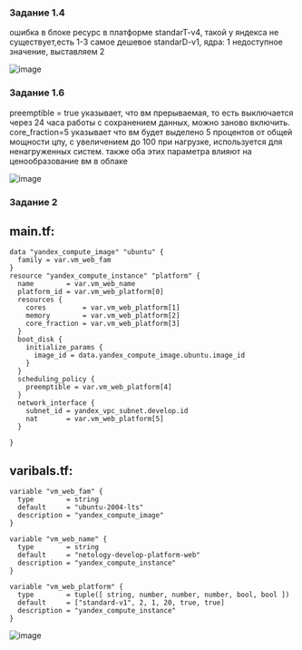 ### Задание 1.4

ошибка в блоке ресурс в платформе standarT-v4, такой у яндекса не существует,есть 1-3 самое дешевое standarD-v1, 
ядра: 1 недоступное значение, выставляем 2


![image](https://github.com/user-attachments/assets/8fc47b66-bb21-42e8-9fa0-11191e2c4b2a)

### Задание 1.6

preemptible = true указывает, что вм прерываемая, то есть выключается через 24 часа работы с сохранением данных, можно заново включить.  
core_fraction=5 указывает что вм будет выделено 5 процентов от общей мощности цпу, с увеличением до 100 при нагрузке, используется для ненагруженных систем.
также оба этих параметра влияют на ценообразование вм в облаке

![image](https://github.com/user-attachments/assets/9df669c0-f9b2-439d-a59e-a6b5d346a07c)

### Задание 2

## main.tf: 
```
data "yandex_compute_image" "ubuntu" {
  family = var.vm_web_fam
}
resource "yandex_compute_instance" "platform" {
  name        = var.vm_web_name
  platform_id = var.vm_web_platform[0]
  resources {
    cores         = var.vm_web_platform[1]
    memory        = var.vm_web_platform[2]
    core_fraction = var.vm_web_platform[3]
  }
  boot_disk {
    initialize_params {
      image_id = data.yandex_compute_image.ubuntu.image_id
    }
  }
  scheduling_policy {
    preemptible = var.vm_web_platform[4]
  }
  network_interface {
    subnet_id = yandex_vpc_subnet.develop.id
    nat       = var.vm_web_platform[5]
  }

}
```
## varibals.tf:
```
variable "vm_web_fam" {
  type        = string
  default     = "ubuntu-2004-lts"
  description = "yandex_compute_image"
}

variable "vm_web_name" {
  type        = string
  default     = "netology-develop-platform-web"
  description = "yandex_compute_instance"
}

variable "vm_web_platform" {
  type        = tuple([ string, number, number, number, bool, bool ])
  default     = ["standard-v1", 2, 1, 20, true, true]
  description = "yandex_compute_instance"
}
```


![image](https://github.com/user-attachments/assets/db718a24-2336-4b1e-8906-96ee12265efe)

